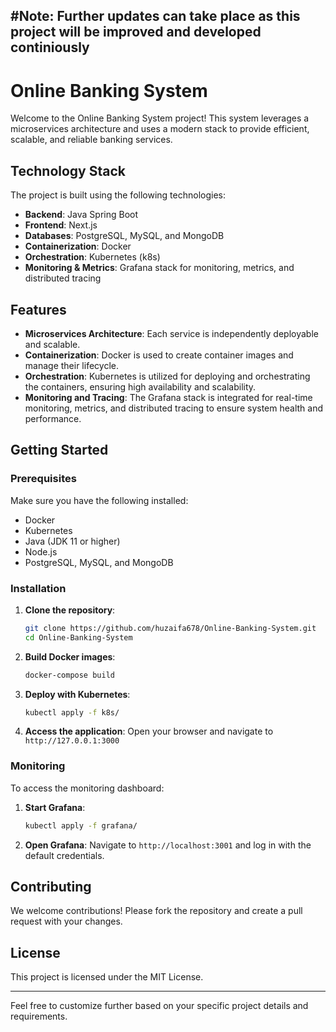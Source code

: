 #Note: Further updates can take place as this project will be improved and developed continiously
---

# Online Banking System

Welcome to the Online Banking System project! This system leverages a microservices architecture and uses a modern stack to provide efficient, scalable, and reliable banking services.

## Technology Stack

The project is built using the following technologies:

- **Backend**: Java Spring Boot
- **Frontend**: Next.js
- **Databases**: PostgreSQL, MySQL, and MongoDB
- **Containerization**: Docker
- **Orchestration**: Kubernetes (k8s)
- **Monitoring & Metrics**: Grafana stack for monitoring, metrics, and distributed tracing

## Features

- **Microservices Architecture**: Each service is independently deployable and scalable.
- **Containerization**: Docker is used to create container images and manage their lifecycle.
- **Orchestration**: Kubernetes is utilized for deploying and orchestrating the containers, ensuring high availability and scalability.
- **Monitoring and Tracing**: The Grafana stack is integrated for real-time monitoring, metrics, and distributed tracing to ensure system health and performance.

## Getting Started

### Prerequisites

Make sure you have the following installed:

- Docker
- Kubernetes
- Java (JDK 11 or higher)
- Node.js
- PostgreSQL, MySQL, and MongoDB

### Installation

1. **Clone the repository**:
    ```sh
    git clone https://github.com/huzaifa678/Online-Banking-System.git
    cd Online-Banking-System
    ```

2. **Build Docker images**:
    ```sh
    docker-compose build
    ```

3. **Deploy with Kubernetes**:
    ```sh
    kubectl apply -f k8s/
    ```

4. **Access the application**:
    Open your browser and navigate to `http://127.0.0.1:3000`

### Monitoring

To access the monitoring dashboard:

1. **Start Grafana**:
    ```sh
    kubectl apply -f grafana/
    ```

2. **Open Grafana**:
    Navigate to `http://localhost:3001` and log in with the default credentials.

## Contributing

We welcome contributions! Please fork the repository and create a pull request with your changes.

## License

This project is licensed under the MIT License.

---

Feel free to customize further based on your specific project details and requirements.
